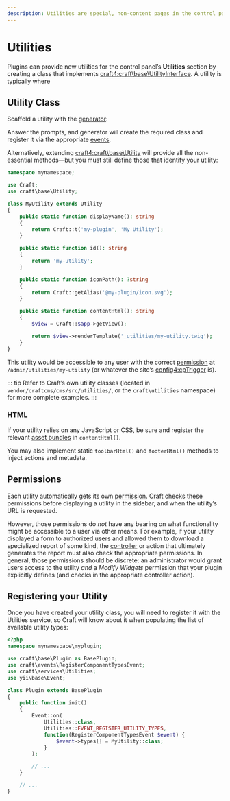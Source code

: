 ```yaml
---
description: Utilities are special, non-content pages in the control panel, that provide access to back-office features or debugging data.
---
```


# Utilities

Plugins can provide new utilities for the control panel’s **Utilities** section by creating a class that implements <craft4:craft\base\UtilityInterface>. A utility is typically where 

## Utility Class

Scaffold a utility with the [generator](generator.md):

<Generator component="utility" plugin="my-plugin" />

Answer the prompts, and generator will create the required class and register it via the appropriate [events](events.md).

Alternatively, extending <craft4:craft\base\Utility> will provide all the non-essential methods—but you must still define those that identify your utility:

```php
namespace mynamespace;

use Craft;
use craft\base\Utility;

class MyUtility extends Utility
{
    public static function displayName(): string
    {
        return Craft::t('my-plugin', 'My Utility');
    }

    public static function id(): string
    {
        return 'my-utility';
    }

    public static function iconPath(): ?string
    {
        return Craft::getAlias('@my-plugin/icon.svg');
    }

    public static function contentHtml(): string
    {
        $view = Craft::$app->getView();

        return $view->renderTemplate('_utilities/my-utility.twig');
    }
}
```

This utility would be accessible to any user with the correct [permission](#permissions) at `/admin/utilities/my-utility` (or whatever the site’s <config4:cpTrigger> is).

::: tip
Refer to Craft’s own utility classes (located in `vendor/craftcms/cms/src/utilities/`, or the `craft\utilities` namespace) for more complete examples.
:::

### HTML

If your utility relies on any JavaScript or CSS, be sure and register the relevant [asset bundles](asset-bundles.md) in `contentHtml()`.

You may also implement static `toolbarHtml()` and `footerHtml()` methods to inject actions and metadata.

## Permissions

Each utility automatically gets its own [permission](user-permissions.md). Craft checks these permissions before displaying a utility in the sidebar, and when the utility’s URL is requested.

However, those permissions do _not_ have any bearing on what functionality might be accessible to a user via other means. For example, if your utility displayed a form to authorized users and allowed them to download a specialized report of some kind, the [controller](controllers.md) or action that ultimately generates the report must also check the appropriate permissions. In general, those permissions should be discrete: an administrator would grant users access to the utility _and_ a _Modify Widgets_ permission that your plugin explicitly defines (and checks in the appropriate controller action).

## Registering your Utility

Once you have created your utility class, you will need to register it with the Utilities service, so Craft will know about it when populating the list of available utility types:

```php
<?php
namespace mynamespace\myplugin;

use craft\base\Plugin as BasePlugin;
use craft\events\RegisterComponentTypesEvent;
use craft\services\Utilities;
use yii\base\Event;

class Plugin extends BasePlugin
{
    public function init()
    {
        Event::on(
            Utilities::class,
            Utilities::EVENT_REGISTER_UTILITY_TYPES,
            function(RegisterComponentTypesEvent $event) {
                $event->types[] = MyUtility::class;
            }
        );

        // ...
    }

    // ...
}
```
